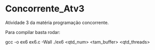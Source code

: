 # Concorrente_Atv3
Atividade 3 da matéria programação concorrente.

Para compilar basta rodar:

gcc -o ex6 ex6.c -Wall
./ex6 <qtd_num> <tam_buffer> <qtd_threads>
